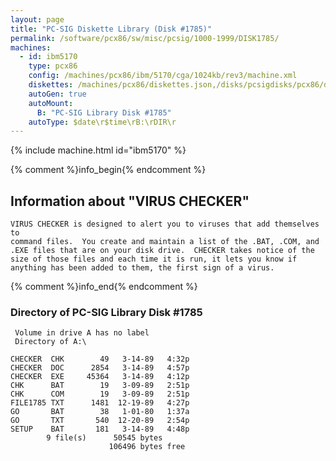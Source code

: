 ```yaml
---
layout: page
title: "PC-SIG Diskette Library (Disk #1785)"
permalink: /software/pcx86/sw/misc/pcsig/1000-1999/DISK1785/
machines:
  - id: ibm5170
    type: pcx86
    config: /machines/pcx86/ibm/5170/cga/1024kb/rev3/machine.xml
    diskettes: /machines/pcx86/diskettes.json,/disks/pcsigdisks/pcx86/diskettes.json
    autoGen: true
    autoMount:
      B: "PC-SIG Library Disk #1785"
    autoType: $date\r$time\rB:\rDIR\r
---
```


{% include machine.html id="ibm5170" %}

{% comment %}info_begin{% endcomment %}

## Information about "VIRUS CHECKER"

    VIRUS CHECKER is designed to alert you to viruses that add themselves to
    command files.  You create and maintain a list of the .BAT, .COM, and
    .EXE files that are on your disk drive.  CHECKER takes notice of the
    size of those files and each time it is run, it lets you know if
    anything has been added to them, the first sign of a virus.
{% comment %}info_end{% endcomment %}


### Directory of PC-SIG Library Disk #1785

     Volume in drive A has no label
     Directory of A:\

    CHECKER  CHK        49   3-14-89   4:32p
    CHECKER  DOC      2854   3-14-89   4:57p
    CHECKER  EXE     45364   3-14-89   4:12p
    CHK      BAT        19   3-09-89   2:51p
    CHK      COM        19   3-09-89   2:51p
    FILE1785 TXT      1481  12-19-89   4:27p
    GO       BAT        38   1-01-80   1:37a
    GO       TXT       540  12-20-89   2:54p
    SETUP    BAT       181   3-14-89   4:48p
            9 file(s)      50545 bytes
                          106496 bytes free
